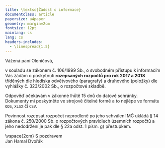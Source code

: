 ```yaml
---
title: \textsc{Žádost o informace}
documentclass: article
papersize: a4paper
geometry: margin=2cm
fontsize: 12pt
mainlang: cs
lang: cs
headers-includes:
  - \linespread{1.5}
---
```


Vážená paní Oleničová,

v souladu se zákonem č. 106/1999 Sb., o svobodném přístupu k informacím Vás žádám o poskytnutí **rozepsaných rozpočtů pro rok 2017 a 2018** tříděných dle hlediska odvětvového (paragrafy) a druhového (položky) dle vyhlášky č. 323/2002 Sb., o rozpočtové skladbě.

Odpověď očekávám v zákonné lhůtě 15 dnů do datové schránky. Dokumenty mi poskytněte ve strojově čitelné formě a to nejlépe ve formátu `ODS`, `XLSX` či `CSV`.

Povinnost rozepsat rozpočet neprodleně po jeho schválení MČ ukládá § 14 zákona č. 250/2000 Sb. o rozpočtových pravidlech územních rozpočtů a jeho nedodržení je pak dle § 22a odst. 1 písm. g) přestupkem.


\vspace{2cm}
S pozdravem  
Jan Hamal Dvořák


<!-- vim:set spell spelllang=cs,en: -->
